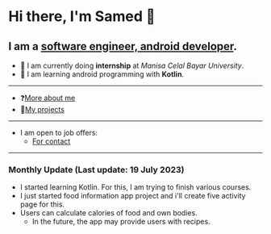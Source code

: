 # Hi there, I'm Samed 👋
## I am a [software engineer, android developer](https://www.linkedin.com/in/samed-temiz-389aa0196/).
- 🔭 I am currently doing **internship** at _Manisa Celal Bayar University_.
- 🌱 I am learning android programming with **Kotlin**.
  
---

- ❓[More about me](https://linktr.ee/SamedTemiz)
- 💼[My projects](https://github.com/SamedTemiz?tab=repositories)

---

- I am open to job offers:
  - [For contact](https://linktr.ee/SamedTemiz)
  
---

### Monthly Update (Last update: 19 July 2023) 

- I started learning Kotlin. For this, I am trying to finish various courses.
- I just started food information app project and i'll create five activity page for this.
- Users can calculate calories of food and own bodies.
  - In the future, the app may provide users with recipes.
